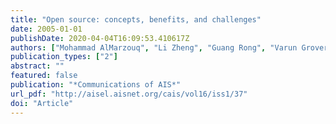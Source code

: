 ```yaml
---
title: "Open source: concepts, benefits, and challenges"
date: 2005-01-01
publishDate: 2020-04-04T16:09:53.410617Z
authors: ["Mohammad AlMarzouq", "Li Zheng", "Guang Rong", "Varun Grover"]
publication_types: ["2"]
abstract: ""
featured: false
publication: "*Communications of AIS*"
url_pdf: "http://aisel.aisnet.org/cais/vol16/iss1/37"
doi: "Article"
---
```


